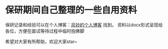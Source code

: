 # 保研期间自己整理的一些自用资料
保研记录和经验可以在个人博客：[风铃的个人博客](http://49.233.20.244:8090/ "个人博客") 找到。
资料以docx形式呈现给各位，方便在面试等待过程中临时抱佛脚

希望对大家有所帮助，欢迎大家star~
